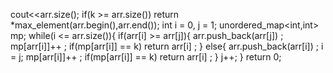cout<<arr.size();
if(k >= arr.size())
return *max_element(arr.begin(),arr.end());
int i = 0, j = 1;
unordered_map<int,int> mp;
while(i <= arr.size()){
if(arr[i] >= arr[j]){
arr.push_back(arr[j]) ;
mp[arr[i]]++ ;
if(mp[arr[i]] == k)
return arr[i] ;
}
else{
arr.push_back(arr[i]) ;
i = j;
mp[arr[i]]++ ;
if(mp[arr[i]] == k)
return arr[i] ;
}
j++;
}
return 0;